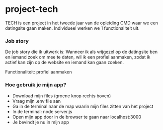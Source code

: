 # project-tech

TECH is een project in het tweede jaar van de opleiding CMD waar we een datingsite gaan maken. Individueel werken we 1 functionaliteit uit. 

### Job story

De job story die ik uitwerk is:  Wanneer ik als vrijgezel op de datingsite ben en iemand zoek om mee te daten, wil ik een profiel aanmaken, zodat ik actief kan zijn op de website en iemand kan gaan zoeken. 

Functionaliteit: profiel aanmaken

### Hoe gebruik je mijn app?

* Download mijn files (groene knop rechts boven)
* Vraag mijn .env file aan
* Ga in de terminal naar de map waarin mijn files zitten van het project
* In de terminal: node server.js
* Open mijn app door in de browser te gaan naar localhost:3000
* Je bevindt je nu in mijn app

